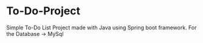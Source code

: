 # To-Do-Project
Simple To-Do List Project made with Java using Spring boot framework. 
For the Database -> MySql